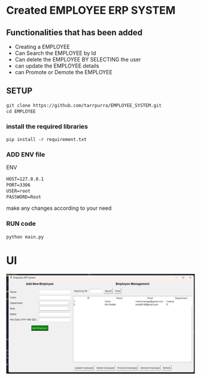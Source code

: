 # Created EMPLOYEE ERP SYSTEM

## Functionalities that has been added

- Creating a EMPLOYEE
- Can Search the EMPLOYEE by Id
- Can delete the EMPLOYEE BY SELECTING the user
- can update the EMPLOYEE details
- can Promote or Demote the EMPLOYEE

## SETUP

```
git clone https://github.com/tarrpurra/EMPLOYEE_SYSTEM.git
cd EMPLOYEE
```

### install the required libraries
```
pip install -r requirement.txt
```

### ADD ENV file
ENV
```
HOST=127.0.0.1
PORT=3306
USER=root
PASSWORD=Root
```
make any changes according to your need

### RUN code
```
python main.py
``` 

# UI
<img src=image.png>



